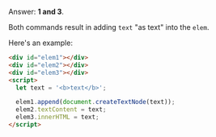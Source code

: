 Answer: **1 and 3**.

Both commands result in adding `text` "as text" into the `elem`.

Here's an example:

```html run height=80
<div id="elem1"></div>
<div id="elem2"></div>
<div id="elem3"></div>
<script>
  let text = '<b>text</b>';

  elem1.append(document.createTextNode(text));
  elem2.textContent = text;
  elem3.innerHTML = text;
</script>
```
